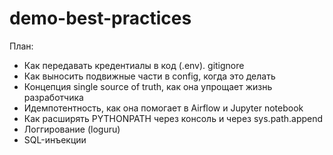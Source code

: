 # demo-best-practices
План:
- Как передавать кредентиалы в код (.env). gitignore
- Как выносить подвижные части в config, когда это делать
- Концепция single source of truth, как она упрощает жизнь разработчика
- Идемпотентность, как она помогает в Airflow и Jupyter notebook
- Как расширять PYTHONPATH через консоль и через sys.path.append
- Логгирование (loguru)
- SQL-инъекции

